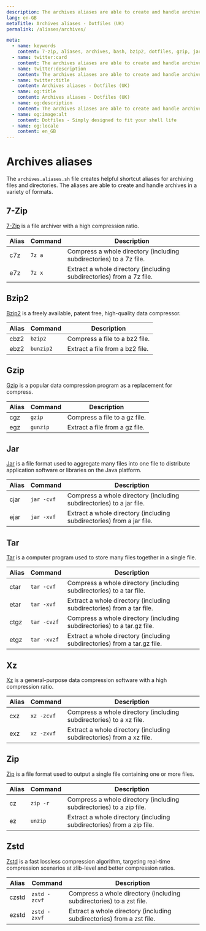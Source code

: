 ```yaml
---
description: The archives aliases are able to create and handle archives in a variety of formats.
lang: en-GB
metaTitle: Archives aliases - Dotfiles (UK)
permalink: /aliases/archives/

meta:
  - name: keywords
    content: 7-zip, aliases, archives, bash, bzip2, dotfiles, gzip, jar, linux, macos, shell, tar, unzip, windows, xz, zip, zstd
  - name: twitter:card
    content: The archives aliases are able to create and handle archives in a variety of formats.
  - name: twitter:description
    content: The archives aliases are able to create and handle archives in a variety of formats.
  - name: twitter:title
    content: Archives aliases - Dotfiles (UK)
  - name: og:title
    content: Archives aliases - Dotfiles (UK)
  - name: og:description
    content: The archives aliases are able to create and handle archives in a variety of formats.
  - name: og:image:alt
    content: Dotfiles - Simply designed to fit your shell life
  - name: og:locale
    content: en_GB
---
```


# Archives aliases

The `archives.aliases.sh` file creates helpful shortcut aliases for archiving
files and directories. The aliases are able to create and handle archives in a
variety of formats.

## 7-Zip

[7-Zip](http://www.7-zip.org/) is a file archiver with a high compression ratio.

| Alias | Command | Description |
| ----- | ----- | ----- |
| c7z |`7z a` | Compress a whole directory (including subdirectories) to a 7z file. |
| e7z |`7z x` | Extract a whole directory (including subdirectories) from a 7z file. |

## Bzip2

[Bzip2](http://www.bzip.org/) is a freely available, patent free, high-quality
data compressor.

| Alias | Command | Description |
| ----- | ----- | ----- |
| cbz2 |`bzip2` | Compress a file to a bz2 file. |
| ebz2 |`bunzip2` | Extract a file from a bz2 file. |

## Gzip

[Gzip](https://www.gnu.org/software/gzip/) is a popular data compression program
as a replacement for compress.

| Alias | Command | Description |
| ----- | ----- | ----- |
| cgz |`gzip` | Compress a file to a gz file. |
| egz |`gunzip` | Extract a file from a gz file. |

## Jar

[Jar](https://docs.oracle.com/javase/tutorial/deployment/jar/) is a file format
used to aggregate many files into one file to distribute application software or
libraries on the Java platform.

| Alias | Command | Description |
| ----- | ----- | ----- |
| cjar |`jar -cvf` | Compress a whole directory (including subdirectories) to a jar file. |
| ejar |`jar -xvf` | Extract a whole directory (including subdirectories) from a jar file. |

## Tar

[Tar](https://www.gnu.org/software/tar/) is a computer program used to store
many files together in a single file.

| Alias | Command | Description |
| ----- | ----- | ----- |
| ctar |`tar -cvf` | Compress a whole directory (including subdirectories) to a tar file. |
| etar |`tar -xvf` | Extract a whole directory (including subdirectories) from a tar file. |
| ctgz |`tar -cvzf` | Compress a whole directory (including subdirectories) to a tar.gz file. |
| etgz |`tar -xvzf` | Extract a whole directory (including subdirectories) from a tar.gz file. |

## Xz

[Xz](https://tukaani.org/xz/) is a general-purpose data compression software
with a high compression ratio.

| Alias | Command | Description |
| ----- | ----- | ----- |
| cxz |`xz -zcvf` | Compress a whole directory (including subdirectories) to a xz file. |
| exz |`xz -zxvf` | Extract a whole directory (including subdirectories) from a xz file. |

## Zip

[Zip](https://en.wikipedia.org/wiki/Zip_(file_format)) is a file format used to
output a single file containing one or more files.

| Alias | Command | Description |
| ----- | ----- | ----- |
| cz |`zip -r` | Compress a whole directory (including subdirectories) to a zip file. |
| ez |`unzip` | Extract a whole directory (including subdirectories) from a zip file. |

## Zstd

[Zstd](https://facebook.github.io/zstd/) is a fast lossless compression
algorithm, targeting real-time compression scenarios at zlib-level and better
compression ratios.

| Alias | Command | Description |
| ----- | ----- | ----- |
| czstd |`zstd -zcvf` | Compress a whole directory (including subdirectories) to a zst file. |
| ezstd |`zstd -zxvf` | Extract a whole directory (including subdirectories) from a zst file. |

